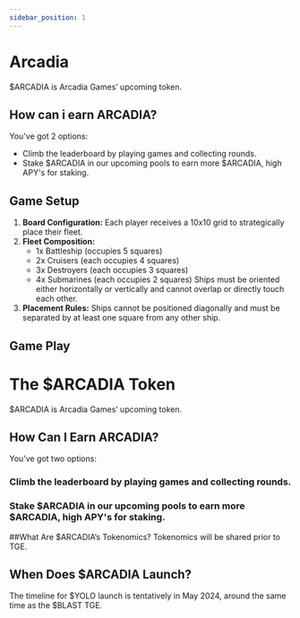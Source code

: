 ```yaml
---
sidebar_position: 1
---
```

# Arcadia

$ARCADIA is Arcadia Games’ upcoming token.

## How can i earn ARCADIA?

You've got 2 options:

- Climb the leaderboard by playing games and collecting rounds.
- Stake $ARCADIA in our upcoming pools to earn more $ARCADIA, high APY's for staking.

## Game Setup

1. **Board Configuration:** Each player receives a 10x10 grid to strategically place their fleet.
2. **Fleet Composition:**
   - 1x Battleship (occupies 5 squares)
   - 2x Cruisers (each occupies 4 squares)
   - 3x Destroyers (each occupies 3 squares)
   - 4x Submarines (each occupies 2 squares)
   Ships must be oriented either horizontally or vertically and cannot overlap or directly touch each other.
3. **Placement Rules:** Ships cannot be positioned diagonally and must be separated by at least one square from any other ship.

## Game Play
# The $ARCADIA Token
$ARCADIA is Arcadia Games’ upcoming token.

## How Can I Earn ARCADIA?
You’ve got two options:

### Climb the leaderboard by playing games and collecting rounds.

### Stake $ARCADIA in our upcoming pools to earn more $ARCADIA, high APY's for staking.

##What Are $ARCADIA’s Tokenomics?
Tokenomics will be shared prior to TGE.

## When Does $ARCADIA Launch?
The timeline for $YOLO launch is tentatively in May 2024, around the same time as the $BLAST TGE.
